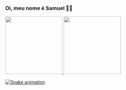 ### Oi, meu nome é Samuel 👀👀

<div>
  <a href="https://github.com/Samukera">
  <img height="180em" src="https://github-readme-stats.vercel.app/api?username=Samukera&show_icons=true&theme=dark&include_all_commits=true&count_private=true"/>
  <img height="180em" src="https://github-readme-stats.vercel.app/api/top-langs/?username=Samukera&layout=compact&langs_count=7&theme=dark"/>
</div>
  
  
![Snake animation](https://github.com/Samukera/Samukera/blob/output/github-contribution-grid-snake.svg)
